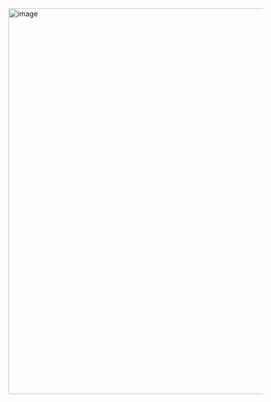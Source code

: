 <img width="1335" height="763" alt="image" src="https://github.com/user-attachments/assets/39418fda-e365-4545-9c2c-5b756b366da5" />
